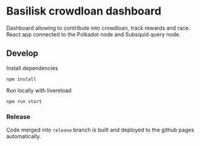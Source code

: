 # Basilisk crowdloan dashboard

Dashboard allowing to contribute into crowdloan, track rewards and race. React app connected to the Polkadot node and Subsquid query node.

## Develop

Install dependencies

```
npm install
```

Run locally with livereload

```
npm run start
```

### Release

Code merged into `release` branch is built and deployed to the github pages automatically.
